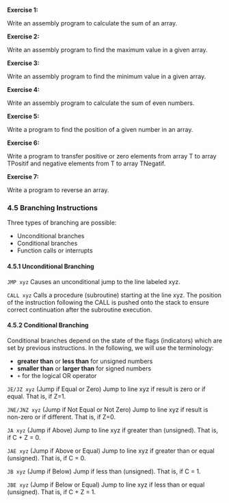 **Exercise 1:**

Write an assembly program to calculate the sum of an array.

**Exercise 2:**

Write an assembly program to find the maximum value in a given array.

**Exercise 3:**

Write an assembly program to find the minimum value in a given array.

**Exercise 4:**

Write an assembly program to calculate the sum of even numbers.

**Exercise 5:**

Write a program to find the position of a given number in an array.

**Exercise 6:**

Write a program to transfer positive or zero elements from array T to array TPositif and negative elements from T to array TNegatif.

**Exercise 7:**

Write a program to reverse an array.

### 4.5 Branching Instructions

Three types of branching are possible:

- Unconditional branches
- Conditional branches
- Function calls or interrupts

#### 4.5.1 Unconditional Branching

`JMP xyz` Causes an unconditional jump to the line labeled xyz.

`CALL xyz` Calls a procedure (subroutine) starting at the line xyz. The position of the instruction following the CALL is pushed onto the stack to ensure correct continuation after the subroutine execution.

#### 4.5.2 Conditional Branching

Conditional branches depend on the state of the flags (indicators) which are set by previous instructions.
In the following, we will use the terminology:
- **greater than** or **less than** for unsigned numbers
- **smaller than** or **larger than** for signed numbers
- `+` for the logical OR operator

`JE/JZ xyz` (Jump if Equal or Zero) Jump to line xyz if result is zero or if equal. That is, if Z=1.

`JNE/JNZ xyz` (Jump if Not Equal or Not Zero) Jump to line xyz if result is non-zero or if different. That is, if Z=0.

`JA xyz` (Jump if Above) Jump to line xyz if greater than (unsigned). That is, if C + Z = 0.

`JAE xyz` (Jump if Above or Equal) Jump to line xyz if greater than or equal (unsigned). That is, if C = 0.

`JB xyz` (Jump if Below) Jump if less than (unsigned). That is, if C = 1.

`JBE xyz` (Jump if Below or Equal) Jump to line xyz if less than or equal (unsigned). That is, if C + Z = 1.
